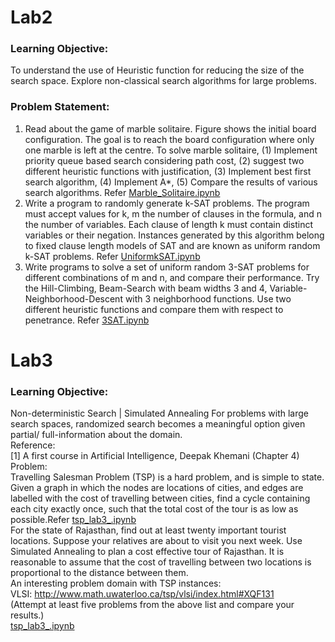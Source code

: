 # Lab2
### Learning Objective:
To understand the use of Heuristic function for reducing the size of the search space.  Explore non-classical search algorithms for large problems.

### Problem Statement:
1. Read about the game of marble solitaire. 
Figure shows the initial board configuration. 
The goal is to reach the board configuration where only one marble is left at the centre. 
To solve marble solitaire, 
(1) Implement priority queue based search considering path cost, 
(2) suggest two different heuristic functions with justification, 
(3) Implement best first search algorithm, 
(4) Implement A*, 
(5) Compare the results of various search algorithms.
Refer [Marble_Solitaire.ipynb](https://github.com/slytechiefrommagentashore/cs302_AritificialIntelligence/blob/main/Lab%202/Lab2-main/Marble_Solitaire.ipynb)
2. Write a program to randomly generate k-SAT problems. 
The program must accept values for k, m the number of clauses in the formula, and n the number of variables. 
Each clause of length k must contain distinct variables or their negation. 
Instances generated by this algorithm belong to fixed clause length models of SAT and are known as uniform random k-SAT problems.
Refer [UniformkSAT.ipynb](https://github.com/slytechiefrommagentashore/cs302_AritificialIntelligence/blob/main/Lab%202/Lab2-main/UniformkSAT.ipynb)
 3. Write programs to solve a set of uniform random 3-SAT problems for different combinations of m and n, and compare their performance.  Try the Hill-Climbing, Beam-Search with beam widths 3 and 4, Variable-Neighborhood-Descent with 3 neighborhood functions.  Use two different heuristic functions and compare them with respect to penetrance.
Refer [3SAT.ipynb](https://github.com/slytechiefrommagentashore/cs302_AritificialIntelligence/blob/main/Lab%202/Lab2-main/3SAT.ipynb)
# Lab3
### Learning Objective:
Non-deterministic Search | Simulated Annealing
For problems with large search spaces, randomized search becomes a meaningful option given
partial/ full-information about the domain.<br>
Reference:<br>
[1] A first course in Artificial Intelligence, Deepak Khemani (Chapter 4)<br>
Problem: <br>
Travelling Salesman Problem (TSP) is a hard problem, and is simple to state. Given a graph in which the nodes are locations of cities, and edges are labelled with the cost of travelling between cities, find a cycle containing each city exactly once, such that the total cost of the tour is as low as possible.Refer [tsp_lab3_.ipynb](https://github.com/slytechiefrommagentashore/cs302_AritificialIntelligence/blob/main/Lab%203%20Assignment/Lab%203%20Assignment%20_TSP%20problem/tsp_Lab3_.ipynb)<br>
For the state of Rajasthan, find out at least twenty important tourist locations. Suppose your relatives are about to visit you next week. Use Simulated Annealing to plan a cost effective tour of Rajasthan. It is reasonable to assume that the cost of travelling between two locations is proportional to the distance between them.<br>
An interesting problem domain with TSP instances:<br>
VLSI: http://www.math.uwaterloo.ca/tsp/vlsi/index.html#XQF131<br>
(Attempt at least five problems from the above list and compare your results.)<br>
[tsp_lab3_.ipynb](https://github.com/slytechiefrommagentashore/cs302_AritificialIntelligence/tree/main/Lab%203%20Assignment/Lab%203%20Assignment%20_TSP%20problem)
